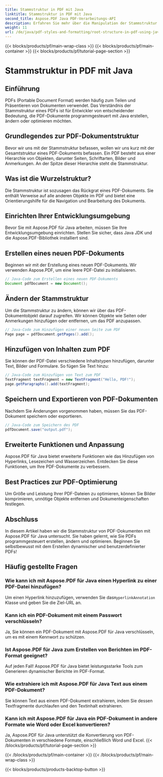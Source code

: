 ```yaml
---
title: Stammstruktur in PDF mit Java
linktitle: Stammstruktur in PDF mit Java
second_title: Aspose.PDF Java PDF-Verarbeitungs-API
description: Erfahren Sie mehr über die Manipulation der Stammstruktur mit Aspose.PDF. Erstellen, ändern und verbessern Sie PDFs.
weight: 11
url: /de/java/pdf-styles-and-formatting/root-structure-in-pdf-using-java/
---
```


{{< blocks/products/pf/main-wrap-class >}}
{{< blocks/products/pf/main-container >}}
{{< blocks/products/pf/tutorial-page-section >}}

# Stammstruktur in PDF mit Java


## Einführung

PDFs (Portable Document Format) werden häufig zum Teilen und Präsentieren von Dokumenten verwendet. Das Verständnis der Stammstruktur eines PDFs ist für Entwickler von entscheidender Bedeutung, die PDF-Dokumente programmgesteuert mit Java erstellen, ändern oder optimieren möchten.

## Grundlegendes zur PDF-Dokumentstruktur

Bevor wir uns mit der Stammstruktur befassen, wollen wir uns kurz mit der Gesamtstruktur eines PDF-Dokuments befassen. Ein PDF besteht aus einer Hierarchie von Objekten, darunter Seiten, Schriftarten, Bilder und Anmerkungen. An der Spitze dieser Hierarchie steht die Stammstruktur.

## Was ist die Wurzelstruktur?

Die Stammstruktur ist sozusagen das Rückgrat eines PDF-Dokuments. Sie enthält Verweise auf alle anderen Objekte im PDF und bietet eine Orientierungshilfe für die Navigation und Bearbeitung des Dokuments. 

## Einrichten Ihrer Entwicklungsumgebung

Bevor Sie mit Aspose.PDF für Java arbeiten, müssen Sie Ihre Entwicklungsumgebung einrichten. Stellen Sie sicher, dass Java JDK und die Aspose.PDF-Bibliothek installiert sind.

## Erstellen eines neuen PDF-Dokuments

Beginnen wir mit der Erstellung eines neuen PDF-Dokuments. Wir verwenden Aspose.PDF, um eine leere PDF-Datei zu initialisieren.

```java
// Java-Code zum Erstellen eines neuen PDF-Dokuments
Document pdfDocument = new Document();
```

## Ändern der Stammstruktur

Um die Stammstruktur zu ändern, können wir über das PDF-Dokumentobjekt darauf zugreifen. Wir können Objekte wie Seiten oder Anmerkungen hinzufügen oder entfernen, um das PDF anzupassen.

```java
// Java-Code zum Hinzufügen einer neuen Seite zum PDF
Page page = pdfDocument.getPages().add();
```

## Hinzufügen von Inhalten zum PDF

Sie können der PDF-Datei verschiedene Inhaltstypen hinzufügen, darunter Text, Bilder und Formulare. So fügen Sie Text hinzu:

```java
// Java-Code zum Hinzufügen von Text zum PDF
TextFragment textFragment = new TextFragment("Hello, PDF!");
page.getParagraphs().add(textFragment);
```

## Speichern und Exportieren von PDF-Dokumenten

Nachdem Sie Änderungen vorgenommen haben, müssen Sie das PDF-Dokument speichern oder exportieren.

```java
// Java-Code zum Speichern des PDF
pdfDocument.save("output.pdf");
```

## Erweiterte Funktionen und Anpassung

Aspose.PDF für Java bietet erweiterte Funktionen wie das Hinzufügen von Hyperlinks, Lesezeichen und Wasserzeichen. Entdecken Sie diese Funktionen, um Ihre PDF-Dokumente zu verbessern.

## Best Practices zur PDF-Optimierung

Um Größe und Leistung Ihrer PDF-Dateien zu optimieren, können Sie Bilder komprimieren, unnötige Objekte entfernen und Dokumenteigenschaften festlegen.

## Abschluss

In diesem Artikel haben wir die Stammstruktur von PDF-Dokumenten mit Aspose.PDF für Java untersucht. Sie haben gelernt, wie Sie PDFs programmgesteuert erstellen, ändern und optimieren. Beginnen Sie selbstbewusst mit dem Erstellen dynamischer und benutzerdefinierter PDFs!

## Häufig gestellte Fragen

### Wie kann ich mit Aspose.PDF für Java einen Hyperlink zu einer PDF-Datei hinzufügen?

Um einen Hyperlink hinzuzufügen, verwenden Sie das`HyperlinkAnnotation` Klasse und geben Sie die Ziel-URL an.

### Kann ich ein PDF-Dokument mit einem Passwort verschlüsseln?

Ja, Sie können ein PDF-Dokument mit Aspose.PDF für Java verschlüsseln, um es mit einem Kennwort zu schützen.

### Ist Aspose.PDF für Java zum Erstellen von Berichten im PDF-Format geeignet?

Auf jeden Fall! Aspose.PDF für Java bietet leistungsstarke Tools zum Generieren dynamischer Berichte im PDF-Format.

### Wie extrahiere ich mit Aspose.PDF für Java Text aus einem PDF-Dokument?

Sie können Text aus einem PDF-Dokument extrahieren, indem Sie dessen Textfragmente durchlaufen und den Textinhalt extrahieren.

### Kann ich mit Aspose.PDF für Java ein PDF-Dokument in andere Formate wie Word oder Excel konvertieren?

Ja, Aspose.PDF für Java unterstützt die Konvertierung von PDF-Dokumenten in verschiedene Formate, einschließlich Word und Excel.
{{< /blocks/products/pf/tutorial-page-section >}}

{{< /blocks/products/pf/main-container >}}
{{< /blocks/products/pf/main-wrap-class >}}

{{< blocks/products/products-backtop-button >}}
